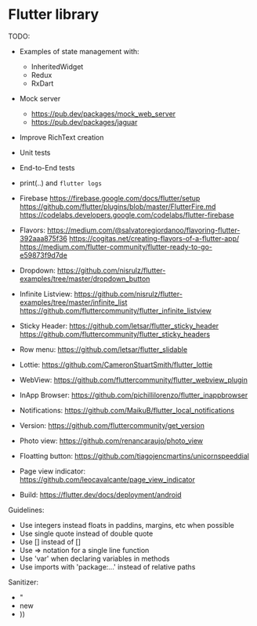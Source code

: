# Flutter library

TODO:
* Examples of state management with:
    - InheritedWidget
    - Redux
    - RxDart

* Mock server
    - https://pub.dev/packages/mock_web_server
    - https://pub.dev/packages/jaguar

* Improve RichText creation
* Unit tests
* End-to-End tests
* print(..) and `flutter logs`

* Firebase
https://firebase.google.com/docs/flutter/setup
https://github.com/flutter/plugins/blob/master/FlutterFire.md
https://codelabs.developers.google.com/codelabs/flutter-firebase

* Flavors:
https://medium.com/@salvatoregiordanoo/flavoring-flutter-392aaa875f36
https://cogitas.net/creating-flavors-of-a-flutter-app/
https://medium.com/flutter-community/flutter-ready-to-go-e59873f9d7de

* Dropdown:
https://github.com/nisrulz/flutter-examples/tree/master/dropdown_button

* Infinite Listview:
https://github.com/nisrulz/flutter-examples/tree/master/infinite_list
https://github.com/fluttercommunity/flutter_infinite_listview

* Sticky Header:
https://github.com/letsar/flutter_sticky_header
https://github.com/fluttercommunity/flutter_sticky_headers

* Row menu:
https://github.com/letsar/flutter_slidable

* Lottie:
https://github.com/CameronStuartSmith/flutter_lottie

* WebView:
https://github.com/fluttercommunity/flutter_webview_plugin

* InApp Browser:
https://github.com/pichillilorenzo/flutter_inappbrowser

* Notifications:
https://github.com/MaikuB/flutter_local_notifications

* Version:
https://github.com/fluttercommunity/get_version

* Photo view:
https://github.com/renancaraujo/photo_view

* Floatting button:
https://github.com/tiagojencmartins/unicornspeeddial

* Page view indicator:
https://github.com/leocavalcante/page_view_indicator

* Build:
https://flutter.dev/docs/deployment/android

Guidelines:
* Use integers instead floats in paddins, margins, etc when possible
* Use single quote instead of double quote
* Use [] instead of <Widget>[]
* Use => notation for a single line function
* Use 'var' when declaring variables in methods
* Use imports with 'package:...' instead of relative paths

Sanitizer:
* "
* new
* ))